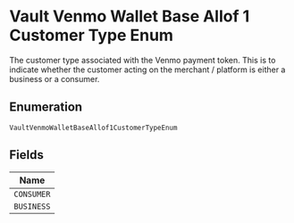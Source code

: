 
# Vault Venmo Wallet Base Allof 1 Customer Type Enum

The customer type associated with the Venmo payment token. This is to indicate whether the customer acting on the merchant / platform is either a business or a consumer.

## Enumeration

`VaultVenmoWalletBaseAllof1CustomerTypeEnum`

## Fields

| Name |
|  --- |
| `CONSUMER` |
| `BUSINESS` |

